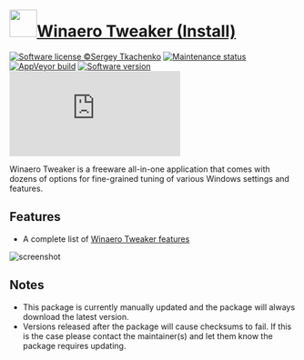 # [<img src="https://cdn.jsdelivr.net/gh/dgalbraith/chocolatey-packages@9cecfce145d52fe2e4539dbe5b0ad47254b5620f/icons/winaero-tweaker.png" width="48" height="48" />Winaero Tweaker (Install)](https://chocolatey.org/packages/winaero-tweaker.install)

[![Software license ©Sergey Tkachenko](https://img.shields.io/badge/license-Copyright-lightgrey)](https://winaerotweaker.com/#eula)
[![Maintenance status](https://img.shields.io/badge/maintained%3F-yes-green.svg)](https://gitHub.com/dgalbraith/chocolatey-packages/graphs/commit-activity)
[![AppVeyor build](https://img.shields.io/appveyor/ci/dgalbraith/chocolatey-packages)](https://ci.appveyor.com/project/dgalbraith/chocolatey-packages)
[![Software version](https://img.shields.io/badge/Source-1.55.0.0-blue.svg)](https://winaerotweaker.com)
[![Chocolatey package version](https://img.shields.io/chocolatey/v/winaero-tweaker.install?label=Chocolatey)](https://chocolatey.org/packages/winaero-tweaker.install)

Winaero Tweaker is a freeware all-in-one application that comes with dozens of options for fine-grained tuning of various Windows settings and features.

## Features

* A complete list of [Winaero Tweaker features](https://winaerotweaker.com/#features)

![screenshot](https://cdn.jsdelivr.net/gh/dgalbraith/chocolatey-packages@9cecfce145d52fe2e4539dbe5b0ad47254b5620f/manual/winaero-tweaker/screenshot.png)

## Notes

* This package is currently manually updated and the package will always download the latest version.
* Versions released after the package will cause checksums to fail.  If this is the case please contact the maintainer(s) and let them know the package requires updating.
